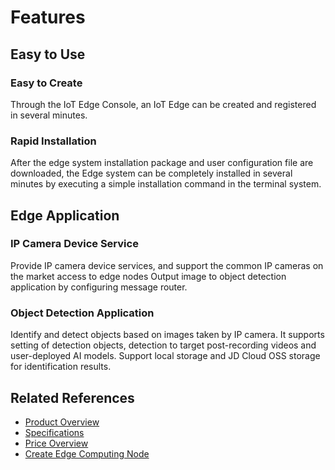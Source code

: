 # Features

## Easy to Use

### Easy to Create

Through the IoT Edge Console, an IoT Edge can be created and registered in several minutes.

### Rapid Installation

After the edge system installation package and user configuration file are downloaded, the Edge system can be completely installed in several minutes by executing a simple installation command in the terminal system.

## Edge Application

### **IP Camera Device Service**

Provide IP camera device services, and support the common IP cameras on the market access to edge nodes Output image to object detection application by configuring message router.

### Object Detection Application

Identify and detect objects based on images taken by IP camera. It supports setting of detection objects, detection to target post-recording videos and user-deployed AI models. Support local storage and JD Cloud OSS storage for identification results.



## Related References

- [Product Overview](../Introduction/Product-Overview.md)
- [Specifications](../Introduction/Specifications.md)
- [Price Overview](../Pricing/Price-Overview.md)
- [Create Edge Computing Node](../Getting-Started/Create-Edgenode.md)
